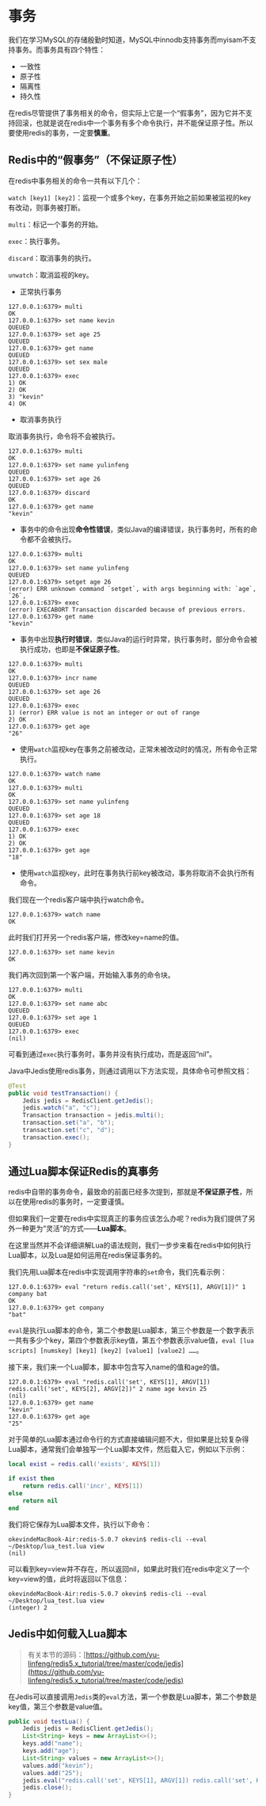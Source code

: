# 事务

我们在学习MySQL的存储殷勤时知道，MySQL中innodb支持事务而myisam不支持事务。而事务具有四个特性：

- 一致性
- 原子性
- 隔离性
- 持久性

在redis尽管提供了事务相关的命令，但实际上它是一个“假事务”，因为它并不支持回滚，也就是说在redis中一个事务有多个命令执行，并不能保证原子性。所以要使用redis的事务，一定要**慎重**。

## Redis中的“假事务”（不保证原子性）

在redis中事务相关的命令一共有以下几个：

```watch [key1] [key2]```：监视一个或多个key，在事务开始之前如果被监视的key有改动，则事务被打断。

```multi```：标记一个事务的开始。

```exec```：执行事务。

```discard```：取消事务的执行。

```unwatch```：取消监视的key。

- 正常执行事务

```
127.0.0.1:6379> multi
OK
127.0.0.1:6379> set name kevin
QUEUED
127.0.0.1:6379> set age 25
QUEUED
127.0.0.1:6379> get name
QUEUED
127.0.0.1:6379> set sex male
QUEUED
127.0.0.1:6379> exec
1) OK
2) OK
3) "kevin"
4) OK
```

- 取消事务执行

取消事务执行，命令将不会被执行。

```
127.0.0.1:6379> multi
OK
127.0.0.1:6379> set name yulinfeng
QUEUED
127.0.0.1:6379> set age 26
QUEUED
127.0.0.1:6379> discard
OK
127.0.0.1:6379> get name
"kevin"
```

- 事务中的命令出现**命令性错误**，类似Java的编译错误，执行事务时，所有的命令都不会被执行。

```
127.0.0.1:6379> multi
OK
127.0.0.1:6379> set name yulinfeng
QUEUED
127.0.0.1:6379> setget age 26
(error) ERR unknown command `setget`, with args beginning with: `age`, `26`, 
127.0.0.1:6379> exec
(error) EXECABORT Transaction discarded because of previous errors.
127.0.0.1:6379> get name
"kevin"
```

- 事务中出现**执行时错误**，类似Java的运行时异常，执行事务时，部分命令会被执行成功，也即是**不保证原子性**。

```
127.0.0.1:6379> multi
OK
127.0.0.1:6379> incr name
QUEUED
127.0.0.1:6379> set age 26
QUEUED
127.0.0.1:6379> exec
1) (error) ERR value is not an integer or out of range
2) OK
127.0.0.1:6379> get age
"26"
```

- 使用```watch```监视key在事务之前被改动，正常未被改动时的情况，所有命令正常执行。

```
127.0.0.1:6379> watch name
OK
127.0.0.1:6379> multi
OK
127.0.0.1:6379> set name yulinfeng
QUEUED
127.0.0.1:6379> set age 18
QUEUED
127.0.0.1:6379> exec
1) OK
2) OK
127.0.0.1:6379> get age
"18"
```

- 使用```watch```监视key，此时在事务执行前key被改动，事务将取消不会执行所有命令。

我们现在一个redis客户端中执行watch命令。

```
127.0.0.1:6379> watch name
OK
```

此时我们打开另一个redis客户端，修改key=name的值。

```
127.0.0.1:6379> set name kevin
OK
```

我们再次回到第一个客户端，开始输入事务的命令块。

```
127.0.0.1:6379> multi
OK
127.0.0.1:6379> set name abc
QUEUED
127.0.0.1:6379> set age 1
QUEUED
127.0.0.1:6379> exec
(nil)
```

可看到通过```exec```执行事务时，事务并没有执行成功，而是返回“nil”。

Java中Jedis使用redis事务，则通过调用以下方法实现，具体命令可参照文档：

```java
@Test
public void testTransaction() {
    Jedis jedis = RedisClient.getJedis();
    jedis.watch("a", "c");
    Transaction transaction = jedis.multi();
    transaction.set("a", "b");
    transaction.set("c", "d");
    transaction.exec();
}
```

## 通过Lua脚本保证Redis的真事务

redis中自带的事务命令，最致命的前面已经多次提到，那就是**不保证原子性**，所以在使用redis的事务时，一定要谨慎。

但如果我们一定要在redis中实现真正的事务应该怎么办呢？redis为我们提供了另外一种更为“灵活”的方式——**Lua脚本**。

在这里当然并不会详细讲解Lua的语法规则，我们一步步来看在redis中如何执行Lua脚本，以及Lua是如何运用在redis保证事务的。

我们先用Lua脚本在redis中实现调用字符串的```set```命令，我们先看示例：

```
127.0.0.1:6379> eval "return redis.call('set', KEYS[1], ARGV[1])" 1 company bat
OK
127.0.0.1:6379> get company
"bat"
```

```eval```是执行Lua脚本的命令，第二个参数是Lua脚本，第三个参数是一个数字表示一共有多少个key，第四个参数表示key值，第五个参数表示value值，```eval [lua scripts] [numskey] [key1] [key2] [value1] [value2] ……```。

接下来，我们来一个Lua脚本，脚本中包含写入name的值和age的值。

```
127.0.0.1:6379> eval "redis.call('set', KEYS[1], ARGV[1]) redis.call('set', KEYS[2], ARGV[2])" 2 name age kevin 25
(nil)
127.0.0.1:6379> get name
"kevin"
127.0.0.1:6379> get age
"25"
```

对于简单的Lua脚本通过命令行的方式直接编辑问题不大，但如果是比较复杂得Lua脚本，通常我们会单独写一个Lua脚本文件，然后载入它，例如以下示例：

```lua
local exist = redis.call('exists', KEYS[1])

if exist then
    return redis.call('incr', KEYS[1])
else
    return nil
end
```

我们将它保存为Lua脚本文件，执行以下命令：

```
okevindeMacBook-Air:redis-5.0.7 okevin$ redis-cli --eval ~/Desktop/lua_test.lua view
(nil)
```

可以看到key=view并不存在，所以返回nil，如果此时我们在redis中定义了一个key=view的值，此时将返回以下信息：

```
okevindeMacBook-Air:redis-5.0.7 okevin$ redis-cli --eval ~/Desktop/lua_test.lua view
(integer) 2
```



## Jedis中如何载入Lua脚本

> 有关本节的源码：[https://github.com/yu-linfeng/redis5.x_tutorial/tree/master/code/jedis](https://github.com/yu-linfeng/redis5.x_tutorial/tree/master/code/jedis)

在Jedis可以直接调用```Jedis```类的```eval```方法，第一个参数是Lua脚本，第二个参数是key值，第三个参数是value值。

```java
public void testLua() {
    Jedis jedis = RedisClient.getJedis();
    List<String> keys = new ArrayList<>();
    keys.add("name");
    keys.add("age");
    List<String> values = new ArrayList<>();
    values.add("kevin");
    values.add("25");
    jedis.eval("redis.call('set', KEYS[1], ARGV[1]) redis.call('set', KEYS[2], ARGV[2])", keys, values);
    jedis.close();
}
```









